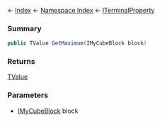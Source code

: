 ← [Index](Api-Index) ← [Namespace Index](Namespace-Index) ← [ITerminalProperty<TValue>](Sandbox.ModAPI.Interfaces.ITerminalProperty`1)

### Summary

```csharp
public TValue GetMaximum(IMyCubeBlock block)
```

### Returns

[TValue]()

### Parameters

* [IMyCubeBlock](VRage.Game.ModAPI.Ingame.IMyCubeBlock) block
